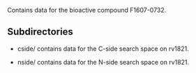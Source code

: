 Contains data for the bioactive compound F1607-0732.

## Subdirectories

- cside/ contains data for the C-side search space on rv1821.

- nside/ contains data for the N-side search space on rv1821.

